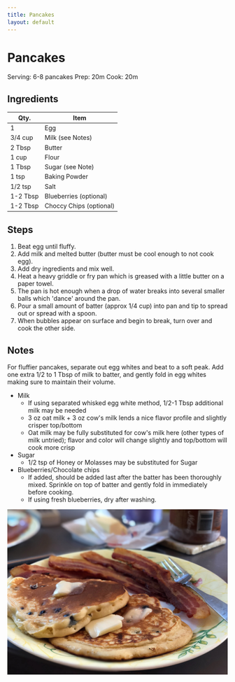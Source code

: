```yaml
---
title: Pancakes
layout: default
---
```


# Pancakes

Serving: 6-8 pancakes
Prep: 20m
Cook: 20m

## Ingredients

| Qty.     | Item                    |
| -------- | ----------------------- |
| 1        | Egg                     |
| 3/4 cup  | Milk (see Notes)        |
| 2 Tbsp   | Butter                  |
| 1 cup    | Flour                   |
| 1 Tbsp   | Sugar (see Note)        |
| 1 tsp    | Baking Powder           |
| 1/2 tsp  | Salt                    |
| 1-2 Tbsp | Blueberries (optional)  |
| 1-2 Tbsp | Choccy Chips (optional) |

## Steps

1.  Beat egg until fluffy.
2.  Add milk and melted butter (butter must be cool enough to not cook egg).
3.  Add dry ingredients and mix well.
4.  Heat a heavy griddle or fry pan which is greased with a little butter on a
    paper towel.
5.  The pan is hot enough when a drop of water breaks into several smaller
    balls which 'dance' around the pan.
6.  Pour a small amount of batter (approx 1/4 cup) into pan and tip to spread
    out or spread with a spoon.
7.  When bubbles appear on surface and begin to break, turn over and cook the
    other side.

## Notes

For fluffier pancakes, separate out egg whites and beat to a soft peak. Add one
extra 1/2 to 1
Tbsp of milk to batter, and gently fold in egg whites making sure to maintain
their volume.

- Milk
  - If using separated whisked egg white method, 1/2-1 Tbsp additional milk may
    be needed
  - 3 oz oat milk + 3 oz cow's milk lends a nice flavor profile and slightly
    crisper top/bottom
  - Oat milk may be fully substituted for cow's milk here (other types of milk
    untried); flavor
    and color will change slightly and top/bottom will cook more crisp
- Sugar
  - 1/2 tsp of Honey or Molasses may be substituted for Sugar
- Blueberries/Chocolate chips
  - If added, should be added last after the batter has been thoroughly mixed.
    Sprinkle on top of
    batter and gently fold in immediately before cooking.
  - If using fresh blueberries, dry after washing.

![pancakes_1024x768](img/pancakes_1024x768.jpg)
